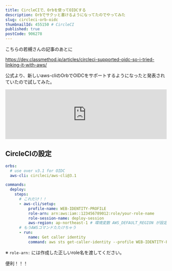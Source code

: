```yaml
---
title: CircleCIで、Orbを使ってOIDCする
description: Orbでサクッと書けるようになってたのでやってみた
slug: circleci-orb-oidc
thumbnailId: 455150 # CircleCI
published: true
postCode: 906278
---
```


こちらの若槻さんの記事のあとに

https://dev.classmethod.jp/articles/circleci-supported-oidc-so-i-tried-linking-it-with-aws/

公式より、新しいaws-cliのOrbでOIDCをサポートするようになったと発表されていたので試してみた。

<iframe class="hatenablogcard" style="width:100%;height:155px;max-width:680px;" title="aws-cli" src="https://hatenablog-parts.com/embed?url=https://discuss.circleci.com/t/openid-connect-support-added-to-aws-cli-orb-v3-1/43817" width="300" height="150" frameborder="0" scrolling="no"></iframe>

## CircleCIの設定

```yaml
orbs:
  # use over v3.1 for OIDC
  aws-cli: circleci/aws-cli@3.1

commands:
  deploy:
    steps:
      # これだけ！！
      - aws-cli/setup:
          profile-name: WEB-IDENTITY-PROFILE
          role-arn: arn:aws:iam::123456789012:role/your-role-name
          role-session-name: deploy-session
          aws-region: ap-northeast-1 # 環境変数 AWS_DEFAULT_REGION が設定されていれば不要
      # もうAWSコマンドたたけちゃう
      - run:
          name: Get caller identity
          command: aws sts get-caller-identity --profile WEB-IDENTITY-PROFILE
```

※ `role-arn:` には作成した正しいrole名を渡してください。

便利！！！
